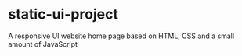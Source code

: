 # static-ui-project
A responsive UI website home page based on HTML, CSS and a small amount of JavaScript
